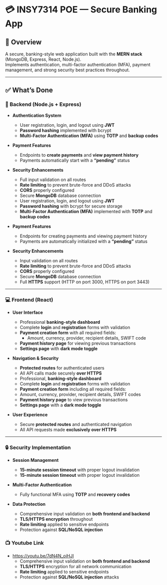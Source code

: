 # 💳 INSY7314 POE — Secure Banking App

## 🧾 Overview  
A secure, banking-style web application built with the **MERN stack** (MongoDB, Express, React, Node.js).  
Implements authentication, multi-factor authentication (MFA), payment management, and strong security best practices throughout.

---

## ✅ What’s Done

### 🧩 Backend (Node.js + Express)

- **Authentication System**
  - User registration, login, and logout using **JWT**
  - **Password hashing** implemented with bcrypt
  - **Multi-Factor Authentication (MFA)** using **TOTP** and **backup codes**

- **Payment Features**
  - Endpoints to **create payments** and **view payment history**
  - Payments automatically start with a **“pending”** status

- **Security Enhancements**
  - Full input validation on all routes
  - **Rate limiting** to prevent brute-force and DDoS attacks
  - **CORS** properly configured
  - Secure **MongoDB** database connection
  - User registration, login, and logout using **JWT**  
  - **Password hashing** with bcrypt for secure storage  
  - **Multi-Factor Authentication (MFA)** implemented with **TOTP** and **backup codes**

- **Payment Features**
  - Endpoints for creating payments and viewing payment history  
  - Payments are automatically initialized with a **“pending”** status  

- **Security Enhancements**
  - Input validation on all routes  
  - **Rate limiting** to prevent brute-force and DDoS attacks  
  - **CORS** properly configured  
  - Secure **MongoDB** database connection  
  - Full **HTTPS** support (HTTP on port 3000, HTTPS on port 3443)

---

### 💻 Frontend (React)

- **User Interface**
  - Professional **banking-style dashboard**
  - Complete **login** and **registration** forms with validation
  - **Payment creation form** with all required fields:
    - Amount, currency, provider, recipient details, SWIFT code
  - **Payment history page** for viewing previous transactions
  - **Settings page** with **dark mode toggle**

- **Navigation & Security**
  - **Protected routes** for authenticated users
  - All API calls made securely **over HTTPS**
  - Professional, **banking-style dashboard**
  - Complete **login** and **registration** forms with validation  
  - **Payment creation form** including all required fields:
  - Amount, currency, provider, recipient details, SWIFT codes  
  - **Payment history page** to view previous transactions  
  - **Settings page** with a **dark mode toggle**  

- **User Experience**
  - Secure **protected routes** and authenticated navigation  
  - All API requests made **exclusively over HTTPS**

---

### 🔒 Security Implementation

- **Session Management**
  - **15-minute session timeout** with proper logout invalidation
  - **15-minute session timeout** with proper logout invalidation  

- **Multi-Factor Authentication**
  - Fully functional MFA using **TOTP** and **recovery codes**

- **Data Protection**
  - Comprehensive input validation on **both frontend and backend**
  - **TLS/HTTPS encryption** throughout
  - **Rate limiting** applied to sensitive endpoints
  - Protection against **SQL/NoSQL injection**
 
### 📺 Youtube Link

- https://youtu.be/7dN4N_oiHJI 
  - Comprehensive input validation on **both frontend and backend**  
  - **TLS/HTTPS** encryption for all network communication  
  - **Rate limiting** applied to sensitive endpoints  
  - Protection against **SQL/NoSQL injection** attacks  

